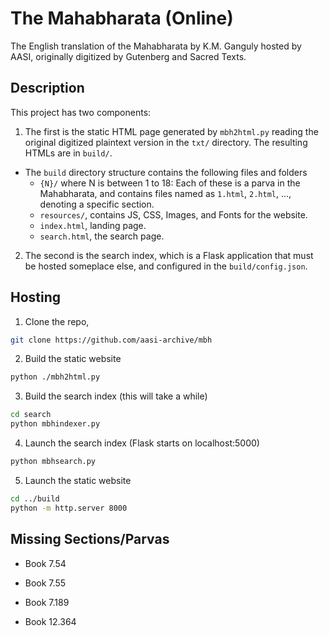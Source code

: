 # The Mahabharata (Online)

The English translation of the Mahabharata by K.M. Ganguly hosted by AASI, originally digitized by Gutenberg and Sacred Texts.

## Description

This project has two components:

1. The first is the static HTML page generated by `mbh2html.py` reading the original digitized plaintext version in the `txt/` directory. The resulting HTMLs are in `build/`.
  - The `build` directory structure contains the following files and folders
    - `{N}/` where N is between 1 to 18: Each of these is a parva in the Mahabharata, and contains files named as `1.html`, `2.html`, ..., denoting a specific section.
    - `resources/`, contains JS, CSS, Images, and Fonts for the website.
    - `index.html`, landing page.
    - `search.html`, the search page.
2. The second is the search index, which is a Flask application that must be hosted someplace else, and configured in the `build/config.json`.

## Hosting

1. Clone the repo,
```bash
git clone https://github.com/aasi-archive/mbh
```
2. Build the static website
```bash
python ./mbh2html.py
```
3. Build the search index (this will take a while)
```bash
cd search
python mbhindexer.py 
```
4. Launch the search index (Flask starts on localhost:5000)
```bash
python mbhsearch.py
```
5. Launch the static website
```bash
cd ../build
python -m http.server 8000
```

## Missing Sections/Parvas

- Book 7.54
- Book 7.55
- Book 7.189

- Book 12.364